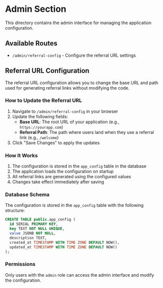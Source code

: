# Admin Section

This directory contains the admin interface for managing the application configuration.

## Available Routes

- `/admin/referral-config` - Configure the referral URL settings

## Referral URL Configuration

The referral URL configuration allows you to change the base URL and path used for generating referral links without modifying the code.

### How to Update the Referral URL

1. Navigate to `/admin/referral-config` in your browser
2. Update the following fields:
   - **Base URL**: The root URL of your application (e.g., `https://yourapp.com`)
   - **Referral Path**: The path where users land when they use a referral link (e.g., `/welcome`)
3. Click "Save Changes" to apply the updates

### How It Works

1. The configuration is stored in the `app_config` table in the database
2. The application loads the configuration on startup
3. All referral links are generated using the configured values
4. Changes take effect immediately after saving

### Database Schema

The configuration is stored in the `app_config` table with the following structure:

```sql
CREATE TABLE public.app_config (
  id SERIAL PRIMARY KEY,
  key TEXT NOT NULL UNIQUE,
  value JSONB NOT NULL,
  description TEXT,
  created_at TIMESTAMP WITH TIME ZONE DEFAULT NOW(),
  updated_at TIMESTAMP WITH TIME ZONE DEFAULT NOW()
);
```

### Permissions

Only users with the `admin` role can access the admin interface and modify the configuration.
